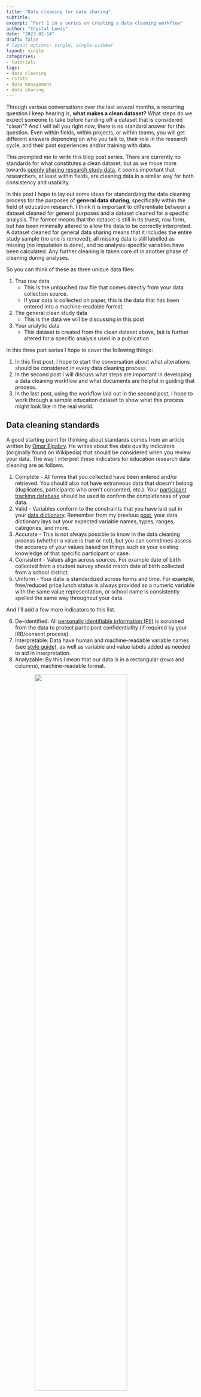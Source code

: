 ```yaml
---
title: "Data cleaning for data sharing"
subtitle: 
excerpt: "Part 1 in a series on creating a data cleaning workflow"
author: "Crystal Lewis"
date: "2023-02-14"
draft: false
# layout options: single, single-sidebar
layout: single
categories:
- tutorials
tags:
- data cleaning
- rstats
- data management
- data sharing 
---
```


Through various conversations over the last several months, a recurring question I keep hearing is, **what makes a clean dataset?** What steps do we expect someone to take before handing off a dataset that is considered "clean"? And I will tell you right now, there is no standard answer for this question. Even within fields, within projects, or within teams, you will get different answers depending on who you talk to, their role in the research cycle, and their past experiences and/or training with data.

This prompted me to write this blog post series. There are currently no standards for what constitutes a clean dataset, but as we move more towards [openly sharing research study data](https://www.whitehouse.gov/ostp/news-updates/2022/08/25/ostp-issues-guidance-to-make-federally-funded-research-freely-available-without-delay/), it seems important that researchers, at least within fields, are cleaning data in a similar way for both consistency and usability. 

In this post I hope to lay out some ideas for standardzing the data cleaning process for the purposes of **general data sharing**, specifically within the field of education research. I think it is important to differentiate between a dataset cleaned for general purposes and a dataset cleaned for a specific analysis. The former means that the dataset is still in its truest, raw form, but has been minimally altered to allow the data to be correctly interpreted. A dataset cleaned for general data sharing means that it includes the entire study sample (no one is removed), all missing data is still labelled as missing (no imputation is done), and no analysis-specific variables have been calculated. Any further cleaning is taken care of in another phase of cleaning during analyses. 

So you can think of these as three unique data files: 

1. True raw data
    - This is the untouched raw file that comes directly from your data collection source.
    - If your data is collected on paper, this is the data that has been entered into a machine-readable format.
2. The general clean study data
    - This is the data we will be discussing in this post
3. Your analytic data
    - This dataset is created from the clean dataset above, but is further altered for a specific analysis used in a publication

In this three part series I hope to cover the following things:
1. In this first post, I hope to start the conversation about what alterations should be considered in every data cleaning process.
2. In the second post I will discuss what steps are important in developing a data cleaning workflow and what documents are helpful in guiding that process.
2. In the last post, using the workflow laid out in the second post, I hope to work through a sample education dataset to show what this process might look like in the real world.

## Data cleaning standards

A good starting point for thinking about standards comes from an article written by [Omar Elgabry](https://towardsdatascience.com/the-ultimate-guide-to-data-cleaning-3969843991d4). He writes about five data quality indicators (originally found on Wikipedia) that should be considered when you review your data. The way I interpret these indicators for education research data cleaning are as follows.

1. Complete - All forms that you collected have been entered and/or retrieved. You should also not have extraneous data that doesn't belong (duplicates, participants who aren't consented, etc.). Your [participant tracking database](https://cghlewis.github.io/mpsi-data-training/training_2.html#Participant_Database) should be used to confirm the completeness of your data.
2. Valid - Variables conform to the constraints that you have laid out in your [data dictionary](https://datamgmtinedresearch.com/documentation.html#data-dictionary). Remember from my previous [post](https://cghlewis.com/blog/data_dictionary/), your data dictionary lays out your expected variable names, types, ranges, categories, and more.
3. Accurate - This is not always possible to know in the data cleaning process (whether a value is true or not), but you can sometimes assess the accuracy of your values based on things such as your existing knowledge of that specific participant or case.
4. Consistent - Values align across sources. For example date of birth collected from a student survey should match date of birth collected from a school district.
5. Uniform - Your data is standardized across forms and time. For example, free/reduced price lunch status is always provided as a numeric variable with the same value representation, or school name is consistently spelled the same way throughout your data.

And I'll add a few more indicators to this list.

6. De-identified: All [personally identifiable information (PII)](https://medium.com/@searchbug/personally-identifiable-information-pii-your-guide-to-pii-compliance-3156874818a4) is scrubbed from the data to protect participant confidentiality (if required by your IRB/consent process).
7. Interpretable: Data have human and machine-readable variable names (see [style guide](https://cghlewis.github.io/mpsi-data-training/training_3.html)), as well as variable and value labels added as needed to aid in interpretation.
8. Analyzable: By this I mean that our data is in a rectangular (rows and columns), machine-readable format.

<img src="img/rowcol.PNG" width="70%" style="display: block; margin: auto;" />

## Data cleaning checklist

Based on the standards above, I think there are several steps that can be added to a checklist to guide researchers in their data cleaning process. These steps, although very general here, once elaborated on for your specific data can help you produce data that is cleaned in a consistent and standardized manner within and across projects, and even across the field. Many of these steps come from a basic understanding of [data structure](https://datamgmtinedresearch.com/data-structure.html#dataset-organization-rules), including rules your data should adhere to in order to be analyzable.

While the order of the steps are fluid and can be moved around as needed, the one step that should never be rearranged is step #1. Without reviewing your data first, you may possibly waste hours of time cleaning data only to learn later that participants are missing, your data is not organized as expected, or possibly that you are even working with the wrong data.

1. Review data
1. Adjust number of cases
1. De-identify data
1. Drop any irrelevant columns
1. Split columns as needed
1. Rename variables
1. Transform/normalize variables
1. Standardize variables
1. Update any variable types as needed
1. Recode variables
1. Construct any necessary variables
1. Add missing values as needed
1. Add metadata as needed
1. Validate data
1. Merge and/or append data as needed
1. Transform data as needed

Let's review each step above.

First, you are going to access your raw data. If you use code to clean your data, this may look like reading one, or multiple files, into a statistical program. If you manually clean your data, you should make a copy of the raw data file, never alter the raw data itself. Next:

1. Review your raw data
    - Check your number of cases (rows) against your participant tracking database
      - Does the N in your participant tracking database match the N in your dataset?
    - Check your number of variables (columns) against your data dictionary? 
      - Does the number of variables in your data dictionary match the number of variables in your dataset?
      - Are the variable types and values as expected?

![](img/review.PNG)

2. Adjust number of cases
    - Remove duplicate cases
      - First, make sure your duplicates are true duplicates (not incorrectly assigned names or IDs)
      - If you have true duplicates (participants who completed a form more than once or their data was entered more than once), duplicates will need to be removed
        - Follow the decisions made in your [protocol](https://datamgmtinedresearch.com/documentation.html#research-protocol) to ensure you are removing duplicates consistently
    - Add missing cases
      - If cases are marked as complete in your tracking database but data is missing, search for missing forms and add them to your data
    - Remove participants who are not part of your study/not consented
3. De-identify data
    - If your data does not already contain your assigned study IDs, replace all PII in your data with study IDs using a roster from your participant tracking database

![](img/de-identify.PNG)

4. Drop any irrelevant columns not included in your data dictionary
    - Here you can think of examples such as the metadata collected by Qualtrics. These columns may be completely irrelevant to your study and unnecessary for data sharing.
5. Split columns as needed
    - As discussed in the paper ["Data Organization in Spreadsheets"](https://www.tandfonline.com/doi/full/10.1080/00031305.2017.1375989), this refers to the data organization rule of "put just one thing in a cell".

<img src="img/split.PNG" width="50%" style="display: block; margin: auto;" />

6. Rename variables
    - Rename variables to correspond with the names provided in your data dictionary  
7. Transform/normalize variables
    - Compare the variable types in your raw data to the variable types you expected in your data dictionary. Do they align? If no, why? It may be that you need to remove any unexpected characters such as `$` or `%` that are preventing your variables from being a numeric type. Or it could be accidentally inserted white space or letters into your variable. 

<img src="img/normalize.PNG" width="35%" style="display: block; margin: auto;" />

8. Standardize variables
    - Make sure all of your variables are measured the same way within your dataset and the same way across time
    - This may involve rescaling variables
      - Ex: age measured in months in wave 1 and age measured in years in wave 2 would need to be rescaled
    - Or it may mean collapsing open-ended categories of variables

<img src="img/standard.PNG" width="35%" style="display: block; margin: auto;" />

9. Update any variable types as needed
    - After normalizing and standardizing variables above, you can now convert variable types as needed (for example convert a string to numeric)
10. Recode variables
    - If your categorical values are not coded as expected or if your categorical variables are not coded consistently across time, you can recode those here
    - This also includes [recoding implict values, explicitly](https://datamgmtinedresearch.com/data-structure.html#dataset-organization-rules)
      - For example if an NA value is implied to be 0, recode them to 0
    - You can also recode any variables as planned in your data dictionary (for example a reverse coded item)

<img src="img/recode.PNG" width="35%" style="display: block; margin: auto;" />

11. Construct any necessary variables
    - This is not the time to construct one-off analysis specific variables. This is the time to create/calculate variables that should always be a part of the core study dataset. This includes things such as:
      - cohort
      - time
      - treatment
      - variables calculated to remove identifiers (ex: age calculated so that date of birth can be removed)
      - any measure summary scores that you prefer are added to the study data
12. Add missing values as needed
    - You hopefully have a missing data schema already created and added to documents such as your style guide and your data dictionary. Assign missing data values consistently to all variables based on your documentation
      - Ex: -99 = skipped, -98 = not applicable
13. Add metadata as needed
    - While interoperable file types such as .csv files are highly recommended, I still think it can be extremely helpful to create another copy of your clean data in a format that allows for embedded metadata, such as .sav files. These file types allow you to embed variable and value labels that can be very handy for a data user. This can be especially helpful if you plan to export your variables with numeric values (ex: numeric values (1/0), rather than text values (yes/no)). In this case, rather than having to flip back and forth between a file and a data dictionary to interpret values, users can review information about the variables within the file itself.
14. Data validation
    - At minimum this step should be added to the end of your data cleaning process, but at best, you should add this step to the beginning of your file, and also sprinkle it throughout your process, checking and validating every one of your transformations along the way.
      - Why do I say it should be added to the beginning of a script? Because validating your raw data can actually help confirm that the data is coming in as you expected it to. This is especially useful for longitudinal data cleaning where you have a script that you expect to run consistently each wave of data collection. But what if raw data changes unexpectedly? Your process is no longer working as expected but will you catch that?
      - At minimum, look for these issues during your data validation process:
        1. Values out of range
        2. Variable types not as expected
        3. Missing columns
        4. Duplicate cases/missing cases
        5. Invalid study IDs
        6. Cross checks for impossible values
            - Ex: Compare age and grade level
        7. Cross checks for consistency
            - Ex: Grade level in one file and grade level in another file
      - If during your validation process you find values that are inaccurate or out of range, you will need to make a personal decision on how to deal with those. Just make sure your decisions are documented.
        - For instance, you could leave the data as is, make a note of the out of range values in documentation, and allow future researchers to deal with those values during the analysis process. 
        - Or you could choose a value (ex: -90 = inaccurate value) to recode those values to.
        - Or if you find inconsistencies across different sources, you could choose one form as your source of truth and recode values based on that form.

These last two steps are not necessarily data cleaning steps, but are additional transformations that can be performed to allow you to structure your data for more user-friendly data sharing.  

14. Merge and/or append data as needed
    - In this step you can merge or append forms within or across time
    - Merging is joining forms horizontally (linking by a unique identifier). Appending is joining forms vertically, stacking forms on one another, joined by unique variable names.
    - Again do validation checks here
      - Do you have the correct number of rows and columns after the merge/append?
15. Transform data as needed
    - There are various reasons to store data in [long format or wide format](https://datamgmtinedresearch.com/data-structure.html#structure). Here you can restructure data as needed.

![](img/restructure.PNG)

The last step of your cleaning process will be to export your clean data. How you export your data and the file type you export to is up to the researcher. As I mentioned above, it can be helfpul to export to more than one file type (for example a .csv and a .sav file). You can even export the .csv using the text response values (ex: yes/no) while exporting the .sav using the numeric values (1/0) with embedded metadata. No matter how you export, it is crucial to always include documentation alongside your data to allow users to correctly interpret the information.

## Review

So to wrap this post up, what should we expect from clean data for the purposes of general data sharing?

1. We should expect the data to be complete
    - No missing cases, no additional cases. Only study sample cases.
2. We should expect that the information in our data should align with the information in our data dictionary.
    - This means that we have the same number of variables across both files and that variable types, ranges, and categories match across both files
    - Those variables should be structured uniformly and consistently
3. The data should be de-identified
    - If de-identification is a requirement of our IRB/consent, then there should be no remaining PII in our data
      - Note that we did not talk about more involved de-identification methods for the purpose of public data sharing here. That requires a deeper conversation. But you can read more about those methods [here](https://cghlewis.github.io/mpsi-data-training/training_5.html#What_data_to_share).
4. The data should be human and machine-readable
    - In a rectangular format with well named variables (and metadata added if possible)
5. And last, the data should be accurate to the best of our knowledge

With all of this said, this set of standards and data cleaning steps are still my opinion and are based on my personal experiences. Having been a data manager for almost 10 years now, what I have outlined provides a general overview of what I personally consider for every single dataset that I clean. And as a data manager, I never have a specific analysis in mind. My goal is to make a general dataset that can be shared with any future user. I always welcome opinions and/or ideas of things that should be added to or removed from this list. Please share your thoughts in the comments below! You can also read more about other ideas around data cleaning here:

- [How to Share Data for Collaboration](https://www.ncbi.nlm.nih.gov/pmc/articles/PMC7518408/)
- [The Basics of Data Management](https://figshare.com/articles/preprint/The_Basics_of_Data_Management/13215350/1)
- [Six Data Cleaning Checks](http://evalu-ate.org/blog/hubbard-sep2016/)
- [Data Organization in Spreadsheets](https://www.tandfonline.com/doi/full/10.1080/00031305.2017.1375989)

In the next post we will dive into my next question, how do we integrate these standards into a data cleaning workflow?
